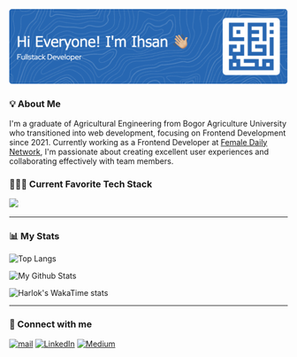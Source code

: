 <img alt="TypeScript" src="./img/ihsan-FD.png" />

### 💡 About Me

I'm a graduate of Agricultural Engineering from Bogor Agriculture University who transitioned into web development, focusing on Frontend Development since 2021. Currently working as a Frontend Developer at [Female Daily Network](https://femaledaily.com), I'm passionate about creating excellent user experiences and collaborating effectively with team members.


### 👨🏻‍💻 Current Favorite Tech Stack
<p align="left">
    <img src="https://skillicons.dev/icons?i=ts,js,py,react,vue,next,django,tailwind,prisma,postgres,docker&theme=light" />
</p>

---
### 📊 My Stats

![Top Langs](https://github-readme-stats.vercel.app/api/top-langs?username=ihsnmuh&theme=one_dark_pro&include_all_commits=true&count_private=true&layout=compact)

![My Github Stats](https://github-readme-stats.vercel.app/api?username=ihsnmuh&theme=one_dark_pro&hide_border=false&include_all_commits=true&count_private=true)

![Harlok's WakaTime stats](https://github-readme-stats.vercel.app/api/wakatime?username=ihsnmuh&theme=one_dark_pro&count_private=true&layout=compact)

---

### 🚀 Connect with me
<p>
<a href="mailto:me@ihsanmuh.com" target="_blank"><img alt="mail" src="https://img.shields.io/badge/Gmail-D14836?style=for-the-badge&logo=gmail&logoColor=white" /></a> 
<a href="https://www.linkedin.com/in/ihsanmuhammad19" target="_blank"><img alt="LinkedIn" src="https://img.shields.io/badge/linkedin-%230077B5.svg?&style=for-the-badge&logo=linkedin&logoColor=white" /></a>
<a href="https://ihsnmuh.medium.com" target="_blank"><img alt="Medium" src="https://img.shields.io/badge/medium-%2312100E.svg?&style=for-the-badge&logo=medium&logoColor=white" /></a>
</p>
